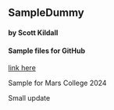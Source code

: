 ## SampleDummy
#### by Scott Kildall 


#### Sample files for GitHub
[link here](https://github.com/scottkildall/SampleDummy)


Sample for Mars College 2024

Small update